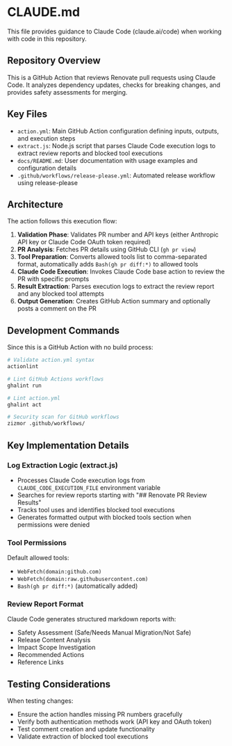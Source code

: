 # CLAUDE.md

This file provides guidance to Claude Code (claude.ai/code) when working with code in this repository.

## Repository Overview

This is a GitHub Action that reviews Renovate pull requests using Claude Code. It analyzes dependency updates, checks for breaking changes, and provides safety assessments for merging.

## Key Files

- `action.yml`: Main GitHub Action configuration defining inputs, outputs, and execution steps
- `extract.js`: Node.js script that parses Claude Code execution logs to extract review reports and blocked tool executions
- `docs/README.md`: User documentation with usage examples and configuration details
- `.github/workflows/release-please.yml`: Automated release workflow using release-please

## Architecture

The action follows this execution flow:

1. **Validation Phase**: Validates PR number and API keys (either Anthropic API key or Claude Code OAuth token required)
2. **PR Analysis**: Fetches PR details using GitHub CLI (`gh pr view`)
3. **Tool Preparation**: Converts allowed tools list to comma-separated format, automatically adds `Bash(gh pr diff:*)` to allowed tools
4. **Claude Code Execution**: Invokes Claude Code base action to review the PR with specific prompts
5. **Result Extraction**: Parses execution logs to extract the review report and any blocked tool attempts
6. **Output Generation**: Creates GitHub Action summary and optionally posts a comment on the PR

## Development Commands

Since this is a GitHub Action with no build process:

```bash
# Validate action.yml syntax
actionlint

# Lint GitHub Actions workflows
ghalint run

# Lint action.yml
ghalint act

# Security scan for GitHub workflows
zizmor .github/workflows/
```

## Key Implementation Details

### Log Extraction Logic (extract.js)

- Processes Claude Code execution logs from `CLAUDE_CODE_EXECUTION_FILE` environment variable
- Searches for review reports starting with "## Renovate PR Review Results"
- Tracks tool uses and identifies blocked tool executions
- Generates formatted output with blocked tools section when permissions were denied

### Tool Permissions

Default allowed tools:

- `WebFetch(domain:github.com)`
- `WebFetch(domain:raw.githubusercontent.com)`
- `Bash(gh pr diff:*)` (automatically added)

### Review Report Format

Claude Code generates structured markdown reports with:

- Safety Assessment (Safe/Needs Manual Migration/Not Safe)
- Release Content Analysis
- Impact Scope Investigation
- Recommended Actions
- Reference Links

## Testing Considerations

When testing changes:

- Ensure the action handles missing PR numbers gracefully
- Verify both authentication methods work (API key and OAuth token)
- Test comment creation and update functionality
- Validate extraction of blocked tool executions
